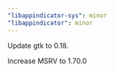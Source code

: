```yaml
---
"libappindicator-sys": minor
"libappindicator": minor
---
```


Update gtk to 0.18.

Increase MSRV to 1.70.0
